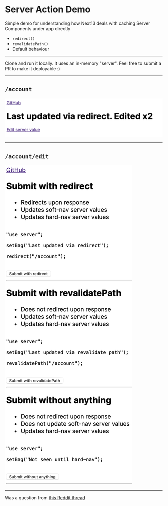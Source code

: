 # Server Action Demo

Simple demo for understanding how Next13 deals with caching Server Components under app directly

- `redirect()`
- `revalidatePath()`
- Default behaviour

---

Clone and run it locally. It uses an in-memory "server". Feel free to submit a PR to make it deployable :)

---
## `/account`  

![Screenshot of the /account page](account.png)

---
## `/account/edit`  

![Screenshot of the /account/edit page](account_edit.png)


---
Was a question from [this Reddit thread](https://www.reddit.com/r/nextjs/comments/16lnjaz/comment/k14u3h0/)
